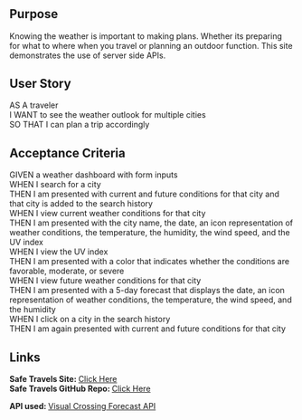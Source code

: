 # 

## Purpose
Knowing the weather is important to making plans. Whether its preparing for what to where when you travel or planning an outdoor function. This site demonstrates the use of server side APIs.

## User Story
AS A traveler<br>
I WANT to see the weather outlook for multiple cities<br>
SO THAT I can plan a trip accordingly<br>

## Acceptance Criteria
GIVEN a weather dashboard with form inputs<br>
WHEN I search for a city<br>
THEN I am presented with current and future conditions for that city and that city is added to the search history<br>
WHEN I view current weather conditions for that city<br>
THEN I am presented with the city name, the date, an icon representation of weather conditions, the temperature, the humidity, the wind speed, and the UV index<br>
WHEN I view the UV index<br>
THEN I am presented with a color that indicates whether the conditions are favorable, moderate, or severe<br>
WHEN I view future weather conditions for that city<br>
THEN I am presented with a 5-day forecast that displays the date, an icon representation of weather conditions, the temperature, the wind speed, and the humidity<br>
WHEN I click on a city in the search history<br>
THEN I am again presented with current and future conditions for that city<br>

## Links
<strong>Safe Travels Site: </strong><a href="https://gatorhatur.github.io/busy-b/">Click Here</a><br>
<strong>Safe Travels GitHub Repo: </strong><a href="https://github.com/gatorhatur/busy-b">Click Here</a>

<strong>API used: </strong><a href="https://www.visualcrossing.com/resources/documentation/weather-api/weather-api-documentation/#forecast">Visual Crossing Forecast API</a>